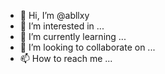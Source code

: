 - 👋 Hi, I’m @abllxy
- 👀 I’m interested in ...
- 🌱 I’m currently learning ...
- 💞️ I’m looking to collaborate on ...
- 📫 How to reach me ...

<!---
abllxy/abllxy is a ✨ special ✨ repository because its `README.md` (this file) appears on your GitHub profile.
You can click the Preview link to take a look at your changes.
--->
